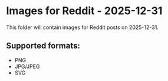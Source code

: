 # Images for Reddit - 2025-12-31

This folder will contain images for Reddit posts on 2025-12-31.

## Supported formats:
- PNG
- JPG/JPEG
- SVG
